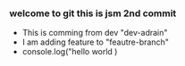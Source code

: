 ### welcome to git this is jsm 2nd commit 
- This is comming from dev "dev-adrain"
- I am adding feature to "feautre-branch"
- console.log("hello world )